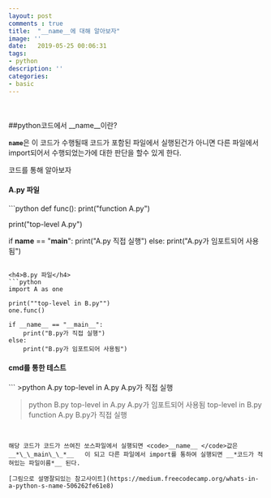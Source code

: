 ```yaml
---
layout: post
comments : true
title:  "__name__에 대해 알아보자"
image: ''
date:   2019-05-25 00:06:31
tags:
- python
description: ''
categories:
- basic
---
```





<br>
<br>
##python코드에서 __name__이란?

<code>__name__</code>은 이 코드가 수행될때 코드가 포함된 파일에서
실행된건가 아니면 다른 파일에서 import되어서 수행되었는가에 대한
판단을 할수 있게 한다.

코드를 통해 알아보자

<h4>A.py 파일</h4>
```python
def func():
    print("function A.py")

print("top-level A.py")

if __name__ == "__main__":
    print("A.py 직접 실행")
else:
    print("A.py가 임포트되어 사용됨")
```

<h4>B.py 파일</h4>
```python
import A as one

print(""top-level in B.py"")
one.func()

if __name__ == "__main__":
    print("B.py가 직접 실행")
else:
    print("B.py가 임포트되어 사용됨")
```

<h4>cmd를 통한 테스트</h4>
```
>python A.py
top-level in A.py
A.py가 직접 실행


>python B.py
top-level in A.py
A.py가 임포트되어 사용됨
top-level in B.py
function A.py
B.py가 직접 실행
```


해당 코드가 코드가 쓰여진 쏘스파일에서 실행되면 <code>__name__ </code>값은
__*\_\_main\_\_*__   이 되고 다른 파일에서 import를 통하여 실행되면 __*코드가 적혀있는 파일이름*__ 된다.

[그림으로 설명잘되있는 참고사이트](https://medium.freecodecamp.org/whats-in-a-python-s-name-506262fe61e8)